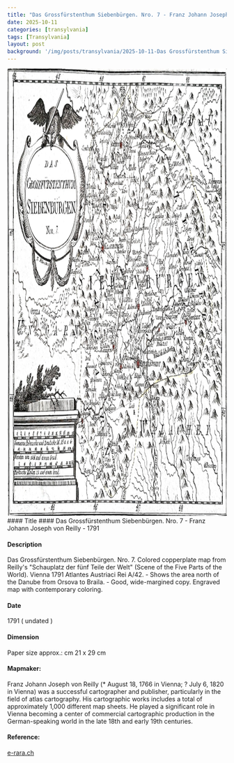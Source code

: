 ```yaml
---
title: "Das Grossfürstenthum Siebenbürgen. Nro. 7 - Franz Johann Joseph von Reilly - 1791"
date: 2025-10-11
categories: [transylvania]
tags: [Transylvania]
layout: post
background: '/img/posts/transylvania/2025-10-11-Das Grossfürstenthum Siebenbürgen. Nro. 7 - Franz Johann Joseph von Reilly - 1791.jpg'
---
```

<img src="/img/posts/transylvania/2025-10-11-Das Grossfürstenthum Siebenbürgen. Nro. 7 - Franz Johann Joseph von Reilly - 1791.jpg" alt="Das Grossfürstenthum Siebenbürgen. Nro. 7, Franz Johann Joseph von Reilly" width="1280" height="1024">
#### Title ####
Das Grossfürstenthum Siebenbürgen. Nro. 7 - Franz Johann Joseph von Reilly - 1791

#### Description ####
Das Grossfürstenthum Siebenbürgen. Nro. 7. Colored copperplate map from Reilly's "Schauplatz der fünf Teile der Welt" (Scene of the Five Parts of the World). Vienna 1791
Atlantes Austriaci Rei A/42. - Shows the area north of the Danube from Orsova to Braila. - Good, wide-margined copy. Engraved map with contemporary coloring.

#### Date ####
1791 ( undated )

#### Dimension ####
Paper size approx.: cm 21 x 29 cm

#### Mapmaker: ####
Franz Johann Joseph von Reilly (* August 18, 1766 in Vienna; ? July 6, 1820 in Vienna) was a successful cartographer and publisher, particularly in the field of atlas cartography. 
His cartographic works includes a total of approximately 1,000 different map sheets. He played a significant role in Vienna becoming a center of commercial cartographic production 
in the German-speaking world in the late 18th and early 19th centuries.

#### Reference: ####
<p><a href="https://doi.org/10.3931/e-rara-128591">e-rara.ch</a></p>